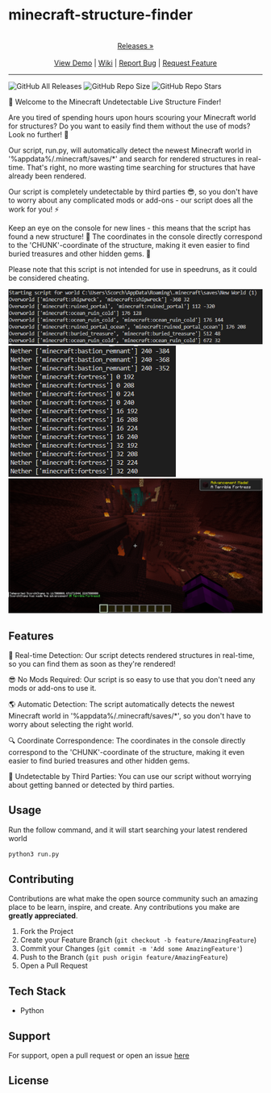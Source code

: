 
# minecraft-structure-finder

<p align="center">
  <p align="center">
    <br />
    <a href="https://github.com/ScorchChamp/minecraft-structure-finder/releases/">Releases &#187;</a>
    <br />
    <br />
    <a href="https://github.com/ScorchChamp/minecraft-structure-finder">View Demo</a> |
    <a href="https://github.com/ScorchChamp/minecraft-structure-finder/wiki">Wiki</a> |
    <a href="https://github.com/ScorchChamp/minecraft-structure-finder/issues">Report Bug</a> |
    <a href="https://github.com/ScorchChamp/minecraft-structure-finder/issues">Request Feature</a>
  </p>
</p>


-------------
![GitHub All Releases](https://img.shields.io/github/downloads/ScorchChamp/minecraft-structure-finder/total?style=for-the-badge)
![GitHub Repo Size](https://img.shields.io/github/repo-size/ScorchChamp/minecraft-structure-finder?style=for-the-badge)
![GitHub Repo Stars](https://img.shields.io/github/stars/ScorchChamp/minecraft-structure-finder?style=for-the-badge)

👋 Welcome to the Minecraft Undetectable Live Structure Finder!

Are you tired of spending hours upon hours scouring your Minecraft world for structures? Do you want to easily find them without the use of mods? Look no further! 🎉

Our script, run.py, will automatically detect the newest Minecraft world in '%appdata%/.minecraft/saves/\*' and search for rendered structures in real-time. That's right, no more wasting time searching for structures that have already been rendered.

Our script is completely undetectable by third parties 😎, so you don't have to worry about any complicated mods or add-ons - our script does all the work for you! ⚡️

Keep an eye on the console for new lines - this means that the script has found a new structure! 🤩 The coordinates in the console directly correspond to the 'CHUNK'-coordinate of the structure, making it even easier to find buried treasures and other hidden gems. 🚀

Please note that this script is not intended for use in speedruns, as it could be considered cheating. 

<img src="./image1.PNG">
<img src="./image2.PNG">
<img src="./image3.PNG">

## Features

🚀 Real-time Detection: Our script detects rendered structures in real-time, so you can find them as soon as they're rendered!

😎 No Mods Required: Our script is so easy to use that you don't need any mods or add-ons to use it.

🌎 Automatic Detection: The script automatically detects the newest Minecraft world in '%appdata%/.minecraft/saves/*', so you don't have to worry about selecting the right world.

🔍 Coordinate Correspondence: The coordinates in the console directly correspond to the 'CHUNK'-coordinate of the structure, making it even easier to find buried treasures and other hidden gems.

👻 Undetectable by Third Parties: You can use our script without worrying about getting banned or detected by third parties.


## Usage

Run the follow command, and it will start searching your latest rendered world

```cmd
python3 run.py
```

## Contributing

Contributions are what make the open source community such an amazing place to be learn, inspire, and create. Any contributions you make are **greatly appreciated**.

1. Fork the Project
2. Create your Feature Branch (`git checkout -b feature/AmazingFeature`)
3. Commit your Changes (`git commit -m 'Add some AmazingFeature'`)
4. Push to the Branch (`git push origin feature/AmazingFeature`)
5. Open a Pull Request


## Tech Stack

 - Python

## Support

For support, open a pull request or open an issue [here](https://github.com/ScorchChamp/minecraft-structure-finder/issues/new)

## License



<!--This file was generated via https://github.com/ScorchChamp/README.md-generator Credits to: ScorchChamp-->
        
